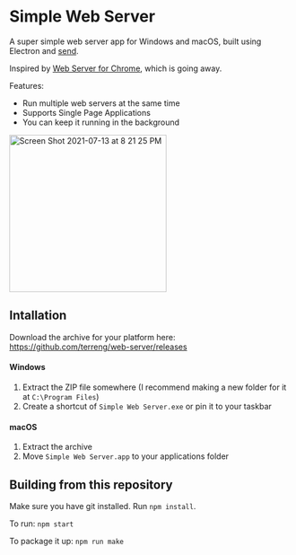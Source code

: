 # Simple Web Server

A super simple web server app for Windows and macOS, built using Electron and [send](https://www.npmjs.com/package/send).

Inspired by [Web Server for Chrome](https://github.com/kzahel/web-server-chrome), which is going away.

Features:
- Run multiple web servers at the same time
- Supports Single Page Applications
- You can keep it running in the background

<img width="280" alt="Screen Shot 2021-07-13 at 8 21 25 PM" src="https://user-images.githubusercontent.com/11605395/125558961-d7d99d4e-8db0-44eb-832f-aba540e24c22.png">

## Intallation

Download the archive for your platform here: https://github.com/terreng/web-server/releases

#### Windows
1. Extract the ZIP file somewhere (I recommend making a new folder for it at `C:\Program Files`)
2. Create a shortcut of `Simple Web Server.exe` or pin it to your taskbar

#### macOS
1. Extract the archive
2. Move `Simple Web Server.app` to your applications folder

## Building from this repository

Make sure you have git installed.
Run `npm install`.

To run: `npm start`

To package it up: `npm run make`
